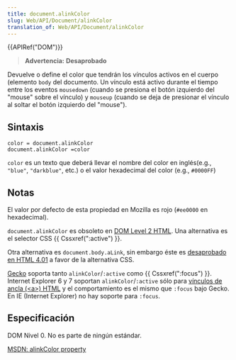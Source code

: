 ```yaml
---
title: document.alinkColor
slug: Web/API/Document/alinkColor
translation_of: Web/API/Document/alinkColor
---
```

{{APIRef("DOM")}}

> **Advertencia:** **Desaprobado**

Devuelve o define el color que tendrán los vínculos activos en el cuerpo (elemento `body` del documento. Un vínculo está activo durante el tiempo entre los eventos `mousedown` (cuando se presiona el botón izquierdo del "mouse" sobre el vínculo) y `mouseup` (cuando se deja de presionar el vínculo al soltar el botón izquierdo del "mouse").

## Sintaxis

```
color = document.alinkColor
document.alinkColor =color
```

`color` es un texto que deberá llevar el nombre del color en inglés(e.g., `"blue"`, `"darkblue"`, etc.) o el valor hexadecimal del color (e.g., `#0000FF`)

## Notas

El valor por defecto de esta propiedad en Mozilla es rojo (`#ee0000` en hexadecimal).

`document.alinkColor` es obsoleto en [DOM Level 2 HTML](http://www.w3.org/TR/DOM-Level-2-HTML/html.html#ID-26809268). Una alternativa es el selector CSS {{ Cssxref(":active") }}.

Otra alternativa es `document.body.aLink`, sin embargo éste es [desaprobado en HTML 4.01](http://www.w3.org/TR/html401/struct/global.html#adef-alink) a favor de la alternativa CSS.

[Gecko](es/Gecko) soporta tanto `alinkColor`/`:active` como {{ Cssxref(":focus") }}. Internet Explorer 6 y 7 soportan `alinkColor`/`:active` sólo para [vínculos de ancla (\<a>) HTML](es/HTML/Element/a) y el comportamiento es el mismo que `:focus` bajo Gecko. En IE (Internet Explorer) no hay soporte para `:focus`.

## Especificación

DOM Nivel 0. No es parte de ningún estándar.

[MSDN: alinkColor property](http://msdn.microsoft.com/workshop/author/dhtml/reference/properties/alinkcolor.asp)

